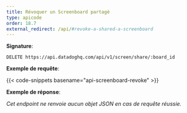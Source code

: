 ```yaml
---
title: Révoquer un Screenboard partagé 
type: apicode
order: 18.7
external_redirect: /api/#revoke-a-shared-a-screenboard
---
```


**Signature**:

`DELETE https://api.datadoghq.com/api/v1/screen/share/:board_id`

**Exemple de requête**:

{{< code-snippets basename="api-screenboard-revoke" >}}

**Exemple de réponse**:

*Cet endpoint ne renvoie aucun objet JSON en cas de requête réussie.*


